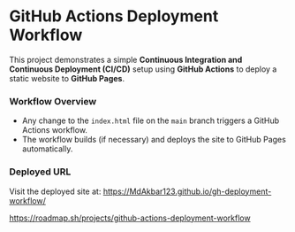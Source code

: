 # GitHub Actions Deployment Workflow

This project demonstrates a simple **Continuous Integration and Continuous Deployment (CI/CD)** setup using **GitHub Actions** to deploy a static website to **GitHub Pages**.

### Workflow Overview
- Any change to the `index.html` file on the `main` branch triggers a GitHub Actions workflow.
- The workflow builds (if necessary) and deploys the site to GitHub Pages automatically.

### Deployed URL
Visit the deployed site at:
https://MdAkbar123.github.io/gh-deployment-workflow/

https://roadmap.sh/projects/github-actions-deployment-workflow

